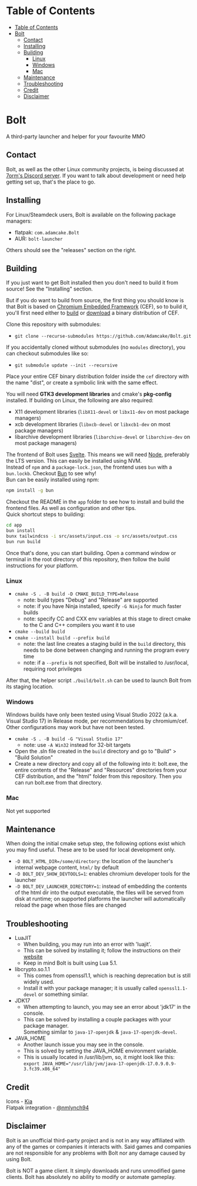# Table of Contents
- [Table of Contents](#table-of-contents)
- [Bolt](#bolt)
  - [Contact](#contact)
  - [Installing](#installing)
  - [Building](#building)
    - [Linux](#linux)
    - [Windows](#windows)
    - [Mac](#mac)
  - [Maintenance](#maintenance)
  - [Troubleshooting](#troubleshooting)
  - [Credit](#credit)
  - [Disclaimer](#disclaimer)

# Bolt

A third-party launcher and helper for your favourite MMO

## Contact

Bolt, as well as the other Linux community projects, is being discussed at [7orm's Discord server](https://discord.gg/aX7GT2Mkdu). If you want to talk about development or need help getting set up, that's the place to go.

## Installing

For Linux/Steamdeck users, Bolt is available on the following package managers:
- flatpak: `com.adamcake.Bolt`
- AUR: `bolt-launcher`

Others should see the "releases" section on the right.

## Building

If you just want to get Bolt installed then you don't need to build it from source! See the "Installing" section.

But if you do want to build from source, the first thing you should know is that Bolt is based on [Chromium Embedded Framework](https://bitbucket.org/chromiumembedded/cef) (CEF), so to build it, you'll first need either to [build](https://bitbucket.org/chromiumembedded/cef/wiki/MasterBuildQuickStart.md) or [download](https://adamcake.com/cef) a binary distribution of CEF.

Clone this repository with submodules:
- `git clone --recurse-submodules https://github.com/Adamcake/Bolt.git`

If you accidentally cloned without submodules (no `modules` directory), you can checkout submodules like so:
- `git submodule update --init --recursive`

Place your entire CEF binary distribution folder inside the `cef` directory with the name "dist", or create a symbolic link with the same effect.

You will need **GTK3 development libraries** and cmake's **pkg-config** installed. If building on Linux, the following are also required:
- X11 development libraries (`libX11-devel` or `libx11-dev` on most package managers)
- xcb development libraries (`libxcb-devel` or `libxcb1-dev` on most package managers)
- libarchive development libraries (`libarchive-devel` or `libarchive-dev` on most package managers)

The frontend of Bolt uses [Svelte](https://svelte.dev/docs/introduction). This means we will need [Node](https://nodejs.org/en/download/package-manager), preferably the LTS version. This can easily be installed using NVM.  
Instead of `npm` and a `package-lock.json`, the frontend uses `bun` with a `bun.lockb`. Checkout [Bun](https://bun.sh/docs) to see why!  
Bun can be easily installed using npm:  
```bash
npm install -g bun
```
Checkout the README in the `app` folder to see how to install and build the frontend files. As well as configuration and other tips.   
Quick shortcut steps to building:
```bash
cd app
bun install
bunx tailwindcss -i src/assets/input.css -o src/assets/output.css
bun run build
```

Once that's done, you can start building. Open a command window or terminal in the root directory of this repository, then follow the build instructions for your platform.

### Linux

- `cmake -S . -B build -D CMAKE_BUILD_TYPE=Release`
  - note: build types "Debug" and "Release" are supported
  - note: if you have Ninja installed, specify `-G Ninja` for much faster builds
  - note: specify CC and CXX env variables at this stage to direct cmake to the C and C++ compilers you want it to use
- `cmake --build build`
- `cmake --install build --prefix build`
  - note: the last line creates a staging build in the `build` directory, this needs to be done between changing and running the program every time
  - note: if a `--prefix` is not specified, Bolt will be installed to /usr/local, requiring root privileges

After that, the helper script `./build/bolt.sh` can be used to launch Bolt from its staging location.

### Windows

Windows builds have only been tested using Visual Studio 2022 (a.k.a. Visual Studio 17) in Release mode, per recommendations by chromium/cef. Other configurations may work but have not been tested.
- `cmake -S . -B build -G "Visual Studio 17"`
  - note: use `-A Win32` instead for 32-bit targets
- Open the .sln file created in the `build` directory and go to "Build" > "Build Solution"
- Create a new directory and copy all of the following into it: bolt.exe, the entire contents of the "Release" and "Resources" directories from your CEF distribution, and the "html" folder from this repository. Then you can run bolt.exe from that directory.

### Mac

Not yet supported

## Maintenance
When doing the initial cmake setup step, the following options exist which you may find useful. These are to be used for local development only.
- `-D BOLT_HTML_DIR=/some/directory`: the location of the launcher's internal webpage content, `html/` by default
- `-D BOLT_DEV_SHOW_DEVTOOLS=1`: enables chromium developer tools for the launcher
- `-D BOLT_DEV_LAUNCHER_DIRECTORY=1`: instead of embedding the contents of the html dir into the output executable, the files will be served from disk at runtime; on supported platforms the launcher will automatically reload the page when those files are changed

## Troubleshooting

- LuaJIT
  - When building, you may run into an error with 'luajit'. 
  - This can be solved by installing it; follow the instructions on their [website](https://luajit.org/index.html)
  - Keep in mind Bolt is built using Lua 5.1.
- libcrypto.so.1.1
  - This comes from openssl1.1, which is reaching deprecation but is still widely used.
  - Install it with your package manager; it is usually called `openssl1.1-devel` or something similar.
- JDK17
  - When attempting to launch, you may see an error about 'jdk17' in the console.
  - This can be solved by installing a couple packages with your package manager.  
    Something similar to `java-17-openjdk` & `java-17-openjdk-devel`.
- JAVA_HOME
  - Another launch issue you may see in the console.
  - This is solved by setting the JAVA_HOME environment variable.
  - This is usually located in /usr/lib/jvm, so, it might look like this:  
    `export JAVA_HOME="/usr/lib/jvm/java-17-openjdk-17.0.9.0.9-3.fc39.x86_64"`

## Credit

Icons - [Kia](https://twitter.com/KiaWildin)  
Flatpak integration - [@nmlynch94](https://github.com/nmlynch94)

## Disclaimer

Bolt is an unofficial third-party project and is not in any way affiliated with any of the games or companies it interacts with. Said games and companies are not responsible for any problems with Bolt nor any damage caused by using Bolt.

Bolt is NOT a game client. It simply downloads and runs unmodified game clients. Bolt has absolutely no ability to modify or automate gameplay.
